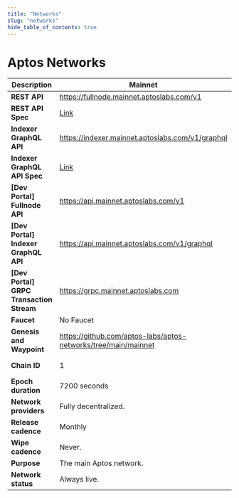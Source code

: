 ```yaml
---
title: "Networks"
slug: "networks"
hide_table_of_contents: true
---
```


# Aptos Networks

| Description                              | Mainnet                                                                                                              | Testnet                                                                                                                         | Devnet                                                                                                                         |
|------------------------------------------|----------------------------------------------------------------------------------------------------------------------|---------------------------------------------------------------------------------------------------------------------------------|--------------------------------------------------------------------------------------------------------------------------------|
| **REST API**                             | https://fullnode.mainnet.aptoslabs.com/v1                                                                            | https://fullnode.testnet.aptoslabs.com/v1                                                                                       | https://fullnode.devnet.aptoslabs.com/v1                                                                                       |
| **REST API Spec**                        | <a href="https://fullnode.mainnet.aptoslabs.com/v1/spec#/">Link</a>                                                  | <a href="https://fullnode.testnet.aptoslabs.com/v1/spec#/">Link</a>                                                             | <a href="https://fullnode.devnet.aptoslabs.com/v1/spec#/">Link</a>                                                             |
| **Indexer GraphQL API**                  | https://indexer.mainnet.aptoslabs.com/v1/graphql                                                                     | https://indexer-testnet.staging.gcp.aptosdev.com/v1/graphql                                                                     | https://indexer-devnet.staging.gcp.aptosdev.com/v1/graphql                                                                     |
| **Indexer GraphQL API Spec**             | <a href="https://cloud.hasura.io/public/graphiql?endpoint=https://indexer.mainnet.aptoslabs.com/v1/graphql">Link</a> | <a href="https://cloud.hasura.io/public/graphiql?endpoint=https://indexer-testnet.staging.gcp.aptosdev.com/v1/graphql">Link</a> | <a href="https://cloud.hasura.io/public/graphiql?endpoint=https://indexer-devnet.staging.gcp.aptosdev.com/v1/graphql">Link</a> |
| **[Dev Portal] Fullnode API**            | https://api.mainnet.aptoslabs.com/v1                                                                                 | https://api.testnet.aptoslabs.com/v1                                                                                            | https://api.devnet.aptoslabs.com/v1                                                                                            |
| **[Dev Portal] Indexer GraphQL API**     | https://api.mainnet.aptoslabs.com/v1/graphql                                                                         | https://api.testnet.aptoslabs.com/v1/graphql                                                                                    | https://api.devnet.aptoslabs.com/v1/graphql                                                                                    |
| **[Dev Portal] GRPC Transaction Stream** | https://grpc.mainnet.aptoslabs.com                                                                                   | https://grpc.testnet.aptoslabs.com                                                                                              | https://grpc.devnet.aptoslabs.com                                                                                              |
| **Faucet**                               | No Faucet                                                                                                            | https://faucet.testnet.aptoslabs.com/                                                                                           | https://faucet.devnet.aptoslabs.com/                                                                                           |
| **Genesis and Waypoint**                 | https://github.com/aptos-labs/aptos-networks/tree/main/mainnet                                                       | https://github.com/aptos-labs/aptos-networks/tree/main/testnet                                                                  | https://github.com/aptos-labs/aptos-networks/tree/main/devnet                                                                  |
| **Chain ID**                             | 1                                                                                                                    | 2                                                                                                                               | [On Aptos Explorer **select Devnet from top right**](https://explorer.aptoslabs.com/?network=Devnet).                          |
| **Epoch duration**                       | 7200 seconds                                                                                                         | 7200 seconds                                                                                                                    | 7200 seconds                                                                                                                   |
| **Network providers**                    | Fully decentralized.                                                                                                 | Managed by Aptos Labs on behalf of Aptos Foundation.                                                                            | Managed by Aptos Labs on behalf of Aptos Foundation.                                                                           |
| **Release cadence**                      | Monthly                                                                                                              | Monthly                                                                                                                         | Weekly                                                                                                                         |
| **Wipe cadence**                         | Never.                                                                                                               | Never.                                                                                                                          | On update.                                                                                                                     |
| **Purpose**                              | The main Aptos network.                                                                                              | Long-lived test network.                                                                                                        | Bleeding edge and exploratory.                                                                                                 |
| **Network status**                       | Always live.                                                                                                         | Always live.                                                                                                                    | Almost always live, with brief interruptions during updates.                                                                   |
